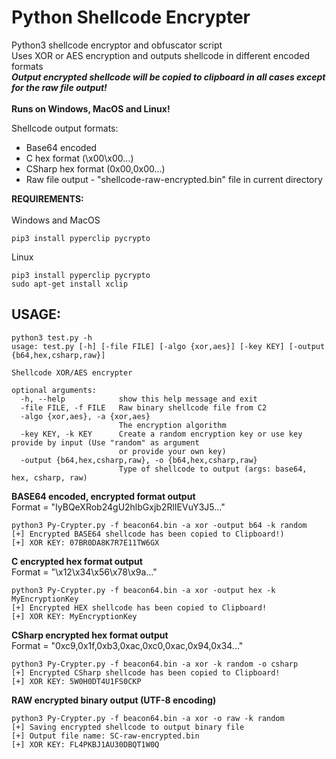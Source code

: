 # Python Shellcode Encrypter

Python3 shellcode encryptor and obfuscator script <br />
Uses XOR or AES encryption and outputs shellcode in different encoded formats <br />
**_Output encrypted shellcode will be copied to clipboard in all cases except for the raw file output!_**<br />
<br />
**Runs on Windows, MacOS and Linux!**<br />

Shellcode output formats:
- Base64 encoded
- C hex format (\x00\x00...)
- CSharp hex format (0x00,0x00...)
- Raw file output - "shellcode-raw-encrypted.bin" file in current directory

**REQUIREMENTS:**<br />
<br />
Windows and MacOS
```
pip3 install pyperclip pycrypto
```
Linux
```
pip3 install pyperclip pycrypto
sudo apt-get install xclip
```


## **USAGE:**
```
python3 test.py -h
usage: test.py [-h] [-file FILE] [-algo {xor,aes}] [-key KEY] [-output {b64,hex,csharp,raw}]

Shellcode XOR/AES encrypter

optional arguments:
  -h, --help            show this help message and exit
  -file FILE, -f FILE   Raw binary shellcode file from C2
  -algo {xor,aes}, -a {xor,aes}
                        The encryption algorithm
  -key KEY, -k KEY      Create a random encryption key or use key provide by input (Use "random" as argument
                        or provide your own key)
  -output {b64,hex,csharp,raw}, -o {b64,hex,csharp,raw}
                        Type of shellcode to output (args: base64, hex, csharp, raw)
```

**BASE64 encoded, encrypted format output**<br />
Format = "IyBQeXRob24gU2hlbGxjb2RlIEVuY3J5..."
```
python3 Py-Crypter.py -f beacon64.bin -a xor -output b64 -k random
[+] Encrypted BASE64 shellcode has been copied to Clipboard!)
[+] XOR KEY: 07BR0DA8K7R7E11TW6GX
```

**C encrypted hex format output**<br />
Format = "\x12\x34\x56\x78\x9a..."
```
python3 Py-Crypter.py -f beacon64.bin -a xor -output hex -k MyEncryptionKey
[+] Encrypted HEX shellcode has been copied to Clipboard!
[+] XOR KEY: MyEncryptionKey
```

**CSharp encrypted hex format output**<br />
Format = "0xc9,0x1f,0xb3,0xac,0xc0,0xac,0x94,0x34..."
```
python3 Py-Crypter.py -f beacon64.bin -a xor -k random -o csharp
[+] Encrypted CSharp shellcode has been copied to Clipboard!
[+] XOR KEY: 5W0H0DT4U1FS0CKP
```

**RAW encrypted binary output (UTF-8 encoding)**
```
python3 Py-Crypter.py -f beacon64.bin -a xor -o raw -k random
[+] Saving encrypted shellcode to output binary file
[+] Output file name: SC-raw-encrypted.bin
[+] XOR KEY: FL4PKBJ1AU30DBQT1W0Q
```
